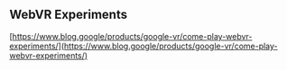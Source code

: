 ## WebVR Experiments
  
  [https://www.blog.google/products/google-vr/come-play-webvr-experiments/](https://www.blog.google/products/google-vr/come-play-webvr-experiments/)